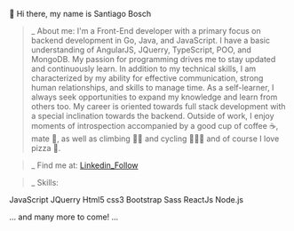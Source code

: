 👋 Hi there, my name is Santiago Bosch

>_ About me:
I'm a Front-End developer with a primary focus on backend development in Go, Java, and JavaScript. I have a basic understanding of AngularJS, JQuerry, TypeScript, POO, and MongoDB.
My passion for programming drives me to stay updated and continuously learn. In addition to my technical skills, I am characterized by my ability for effective communication, strong human relationships,
and skills to manage time. As a self-learner, I always seek opportunities to expand my knowledge and learn from others too. My career is oriented towards full stack development with a special inclination towards the backend.
Outside of work, I enjoy moments of introspection accompanied by a good cup of coffee ☕, mate 🧉, as well as climbing 🧗🏼 and cycling 🚴🏼‍♂️ and of course I love pizza 🍕.

>_ Find me at:
[Linkedin_Follow](https://www.linkedin.com/in/juan-santiago-bosch-genis/)

>_ Skills:
 
JavaScript JQuerry 
Html5 css3
Bootstrap Sass
ReactJs Node.js

... and many more to come! ...
